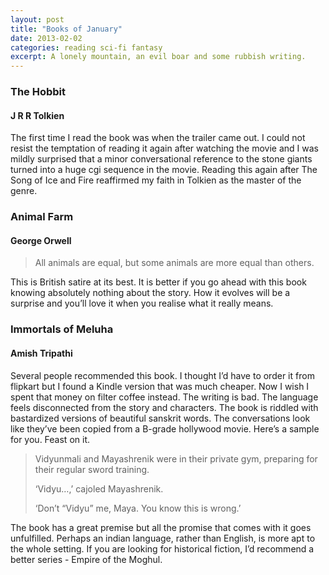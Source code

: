```yaml
---
layout: post
title: "Books of January"
date: 2013-02-02
categories: reading sci-fi fantasy
excerpt: A lonely mountain, an evil boar and some rubbish writing.
---
```


### The Hobbit ###

#### J R R Tolkien ####

The first time I read the book was when the trailer came out. I could not resist the temptation of reading it again after watching the movie and I was mildly surprised that a minor conversational reference to the stone giants turned into a huge cgi sequence in the movie. Reading this again after The Song of Ice and Fire reaffirmed my faith in Tolkien as the master of the genre.

### Animal Farm ###

#### George Orwell ####

> All animals are equal, but some animals are more equal than others.

This is British satire at its best. It is better if you go ahead with this book knowing absolutely nothing about the story. How it evolves will be a surprise and you’ll love it when you realise what it really means.

### Immortals of Meluha ###

#### Amish Tripathi ####

Several people recommended this book. I thought I’d have to order it from flipkart but I found a Kindle version that was much cheaper. Now I wish I spent that money on filter coffee instead. The writing is bad. The language feels disconnected from the story and characters. The book is riddled with bastardized versions of beautiful sanskrit words. The conversations look like they’ve been copied from a B-grade hollywood movie. Here’s a sample for you. Feast on it.

> Vidyunmali and Mayashrenik were in their private gym, preparing for their regular sword training.
>
> ‘Vidyu…,’ cajoled Mayashrenik.
>
> ‘Don’t “Vidyu” me, Maya. You know this is wrong.’

The book has a great premise but all the promise that comes with it goes unfulfilled. Perhaps an indian language, rather than English, is more apt to the whole setting. If you are looking for historical fiction, I’d recommend a better series - Empire of the Moghul.
